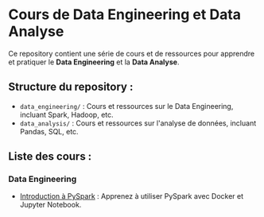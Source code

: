 # Cours de Data Engineering et Data Analyse

Ce repository contient une série de cours et de ressources pour apprendre et pratiquer le **Data Engineering** et la **Data Analyse**.

## Structure du repository :

- `data_engineering/` : Cours et ressources sur le Data Engineering, incluant Spark, Hadoop, etc.
- `data_analysis/` : Cours et ressources sur l'analyse de données, incluant Pandas, SQL, etc.

## Liste des cours :

### Data Engineering

- [Introduction à PySpark](data_engineering/pyspark_intro/README.md) : Apprenez à utiliser PySpark avec Docker et Jupyter Notebook.



